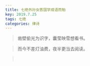 ```yaml
---
title: 七绝外孙女答国学成语而勉
key: 2019.7.25
tags: 七绝
categories: 律诗
---
```


<blockquote class="blockquote-center">凿壁偷光为识字，囊莹映雪想看书。
</blockquote>
<blockquote class="blockquote-center">而今不差灯油费，夜半更当去阅读。
</blockquote>
<blockquote class="blockquote-center"></br>
</blockquote>
